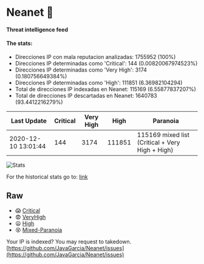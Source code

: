 # Neanet :hocho:
#### Threat intelligence feed
#### The stats:

- Direcciones IP con mala reputacion analizadas: 1755952 (100%)
- Direcciones IP determinadas como 'Critical':  144 (0.00820067974523%)
- Direcciones IP determinadas como 'Very High':  3174 (0.180756649384%)
- Direcciones IP determinadas como 'High':  111851 (6.36982104294)
- Total de direcciones IP indexadas en Neanet:  115169 (6.55877837207%)
- Total de direcciones IP descartadas en Neanet:  1640783 (93.4412216279%)

| Last Update | Critical | Very High | High | Paranoia |
| --- | --- | --- | --- | --- |
| 2020-12-10 13:01:44 | 144 | 3174 | 111851 | 115169 mixed list (Critical + Very High + High)|

![Stats](https://docs.google.com/spreadsheets/d/e/2PACX-1vSnaNMIXVabIpDJjufMlzH7poXnshF3mgd8Is1g9ytUEzVsP5my4Trn8f-xkoLLQ38xpL3HtmUexLo6/pubchart?oid=501124687&format=image)

For the historical stats go to: [link](/stats.csv)
## Raw
- :scream: [Critical](https://raw.githubusercontent.com/JavaGarcia/Neanet/master/blacklists/neanet_critical.txt)
- :fearful: [VeryHigh](https://raw.githubusercontent.com/JavaGarcia/Neanet/master/blacklists/neanet_veryHigh.txtt)
- :frowning: [High](https://raw.githubusercontent.com/JavaGarcia/Neanet/master/blacklists/neanet_high.txt)
- :dizzy_face: [Mixed-Paranoia](https://raw.githubusercontent.com/JavaGarcia/Neanet/master/blacklists/neanet_all.txt)


Your IP is indexed? You may request to takedown. [https://github.com/JavaGarcia/Neanet/issues](https://github.com/JavaGarcia/Neanet/issues)






























































































































































































































































































































































































































































































































































































































































































































































































































































































































































































































































































































































































































































































































































































































































































































































































































































































































































































































































































































































































































































































































































































































































































































































































































































































































































































































































































































































































